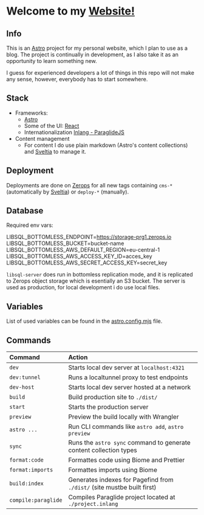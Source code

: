# Welcome to my [Website!](https://daliborhon.dev)

## Info

This is an [Astro](https://astro.build) project for my personal website, which I plan to use as a blog.
The project is continually in development, as I also take it as an opportunity to learn something new.

I guess for experienced developers a lot of things in this repo will not make any sense, however, everybody has to start somewhere.

## Stack

- Frameworks:
    - [Astro](https://astro.build)
    - Some of the UI: [React](https://react.dev/)
    - Internationalization [Inlang - ParaglideJS](https://inlang.com/m/gerre34r/library-inlang-paraglideJs)
- Content management
    - For content I do use plain markdown (Astro's content collections) and [Sveltia](https://github.com/sveltia/sveltia-cms) to manage it.

## Deployment

Deployments are done on [Zerops](https://zerops.io) for all new tags containing `cms-*` (automatically by [Sveltia](https://github.com/sveltia/sveltia-cms)) or `deploy-*` (manually).

## Database

Required env vars:

LIBSQL_BOTTOMLESS_ENDPOINT=https://storage-prg1.zerops.io
LIBSQL_BOTTOMLESS_BUCKET=bucket-name
LIBSQL_BOTTOMLESS_AWS_DEFAULT_REGION=eu-central-1
LIBSQL_BOTTOMLESS_AWS_ACCESS_KEY_ID=acces_key
LIBSQL_BOTTOMLESS_AWS_SECRET_ACCESS_KEY=secret_key

`libsql-server` does run in bottomless replication mode, and it is replicated to Zerops object storage which is esentially an S3 bucket.
The server is used as production, for local development i do use local files.

## Variables

List of used variables can be found in the [astro.config.mjs](./astro.config.mjs) file.

## Commands

| Command             | Action                                                                  |
| :------------------ | :---------------------------------------------------------------------- |
| `dev`               | Starts local dev server at `localhost:4321`                             |
| `dev:tunnel`        | Runs a localtunnel proxy to test endpoints                              |
| `dev-host`          | Starts local dev server hosted at a network                             |
| `build`             | Build production site to `./dist/`                                      |
| `start`             | Starts the production server                                            |
| `preview`           | Preview the build locally with Wrangler                                 |
| `astro ...`         | Run CLI commands like `astro add`, `astro preview`                      |
| `sync`              | Runs the `astro sync` command to generate content collection types      |
| `format:code`       | Formattes code using Biome and Prettier                                 |
| `format:imports`    | Formattes imports using Biome                                           |
| `build:index`       | Generates indexes for Pagefind from `./dist/` (site mustbe built first) |
| `compile:paraglide` | Compiles Paraglide project located at `./project.inlang`                |
